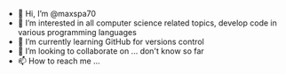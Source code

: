 - 👋 Hi, I’m @maxspa70
- 👀 I’m interested in all computer science related topics, develop code in various programming languages
- 🌱 I’m currently learning GitHub for versions control
- 💞️ I’m looking to collaborate on ... don't know so far
- 📫 How to reach me ...

<!---
maxspa70/maxspa70 is a ✨ special ✨ repository because its `README.md` (this file) appears on your GitHub profile.
You can click the Preview link to take a look at your changes.
--->
